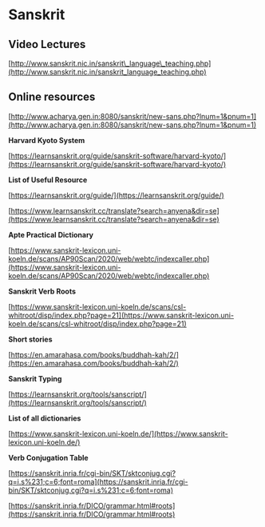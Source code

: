 # Sanskrit

## Video Lectures

[http://www.sanskrit.nic.in/sanskrit\_language\_teaching.php](http://www.sanskrit.nic.in/sanskrit_language_teaching.php)

  

## Online resources

[http://www.acharya.gen.in:8080/sanskrit/new-sans.php?lnum=1&pnum=1](http://www.acharya.gen.in:8080/sanskrit/new-sans.php?lnum=1&pnum=1)

  

**Harvard Kyoto System**

[https://learnsanskrit.org/guide/sanskrit-software/harvard-kyoto/](https://learnsanskrit.org/guide/sanskrit-software/harvard-kyoto/)

  

**List of Useful Resource**

[https://learnsanskrit.org/guide/](https://learnsanskrit.org/guide/)

  

[https://www.learnsanskrit.cc/translate?search=anyena&dir=se](https://www.learnsanskrit.cc/translate?search=anyena&dir=se)

  

  

**Apte Practical Dictionary**

[https://www.sanskrit-lexicon.uni-koeln.de/scans/AP90Scan/2020/web/webtc/indexcaller.php](https://www.sanskrit-lexicon.uni-koeln.de/scans/AP90Scan/2020/web/webtc/indexcaller.php)

  

**Sanskrit Verb Roots**

[https://www.sanskrit-lexicon.uni-koeln.de/scans/csl-whitroot/disp/index.php?page=21](https://www.sanskrit-lexicon.uni-koeln.de/scans/csl-whitroot/disp/index.php?page=21)

  

**Short stories**

[https://en.amarahasa.com/books/buddhah-kah/2/](https://en.amarahasa.com/books/buddhah-kah/2/)

  

**Sanskrit Typing**

[https://learnsanskrit.org/tools/sanscript/](https://learnsanskrit.org/tools/sanscript/)

  

**List of all dictionaries**

[https://www.sanskrit-lexicon.uni-koeln.de/](https://www.sanskrit-lexicon.uni-koeln.de/)

  

**Verb Conjugation Table**

[https://sanskrit.inria.fr/cgi-bin/SKT/sktconjug.cgi?q=i.s%231;c=6;font=roma](https://sanskrit.inria.fr/cgi-bin/SKT/sktconjug.cgi?q=i.s%231;c=6;font=roma)

  

[https://sanskrit.inria.fr/DICO/grammar.html#roots](https://sanskrit.inria.fr/DICO/grammar.html#roots)